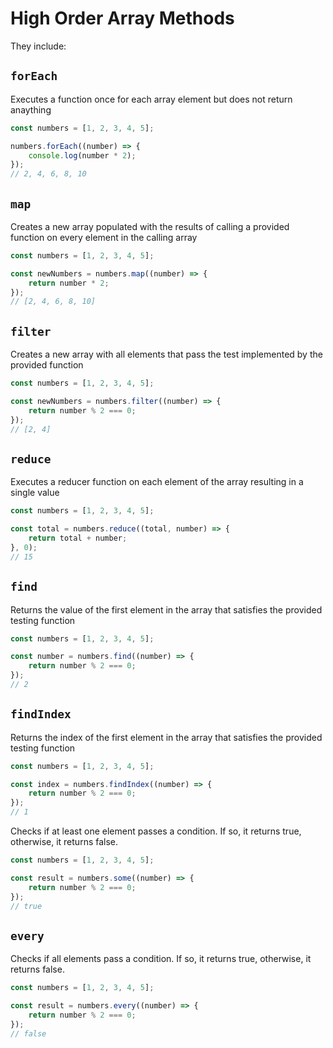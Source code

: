 # High Order Array Methods
They include:
## `forEach`
Executes a function once for each array element but does not return anaything

```js
const numbers = [1, 2, 3, 4, 5];

numbers.forEach((number) => {
    console.log(number * 2);
});
// 2, 4, 6, 8, 10
```
## `map`
Creates a new array populated with the results of calling a provided function on every element in the calling array

```js
const numbers = [1, 2, 3, 4, 5];

const newNumbers = numbers.map((number) => {
    return number * 2;
});
// [2, 4, 6, 8, 10]
```
## `filter`
Creates a new array with all elements that pass the test implemented by the provided function
```js
const numbers = [1, 2, 3, 4, 5];

const newNumbers = numbers.filter((number) => {
    return number % 2 === 0;
});
// [2, 4]
```
## `reduce`
Executes a reducer function on each element of the array resulting in a single value
```js
const numbers = [1, 2, 3, 4, 5];

const total = numbers.reduce((total, number) => {
    return total + number;
}, 0);
// 15
```
## `find`
Returns the value of the first element in the array that satisfies the provided testing function
```js
const numbers = [1, 2, 3, 4, 5];

const number = numbers.find((number) => {
    return number % 2 === 0;
});
// 2
```
## `findIndex`
Returns the index of the first element in the array that satisfies the provided testing function
```js
const numbers = [1, 2, 3, 4, 5];

const index = numbers.findIndex((number) => {
    return number % 2 === 0;
});
// 1
```
Checks if at least one element passes a condition.
If so, it returns true, otherwise, it returns false.
```js
const numbers = [1, 2, 3, 4, 5];

const result = numbers.some((number) => {
    return number % 2 === 0;
});
// true
```
## `every`
Checks if all elements pass a condition.
If so, it returns true, otherwise, it returns false.
```js
const numbers = [1, 2, 3, 4, 5];

const result = numbers.every((number) => {
    return number % 2 === 0;
});
// false
```

